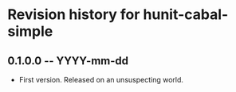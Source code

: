 # Revision history for hunit-cabal-simple

## 0.1.0.0 -- YYYY-mm-dd

* First version. Released on an unsuspecting world.
